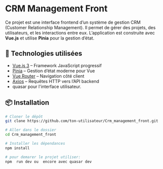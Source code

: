 # CRM Management Front

Ce projet est une interface frontend d’un système de gestion CRM (Customer Relationship Management). Il permet de gérer des projets, des utilisateurs, et les interactions entre eux. L’application est construite avec **Vue.js** et utilise **Pinia** pour la gestion d’état.

## 🚀 Technologies utilisées

- [Vue.js 3](https://vuejs.org/) – Framework JavaScript progressif
- [Pinia](https://pinia.vuejs.org/) – Gestion d’état moderne pour Vue
- [Vue Router](https://router.vuejs.org/) – Navigation côté client
- [Axios](https://axios-http.com/) – Requêtes HTTP vers l’API backend
- quasar pour l'interface utilisateur.

## 📦 Installation

```bash
# Cloner le dépôt
git clone https://github.com/ton-utilisateur/Crm_management_front.git

# Aller dans le dossier
cd Crm_management_front

# Installer les dépendances
npm install

# pour demarer le projet utiliser:
npm  run dev ou  encore avec quasar dev
